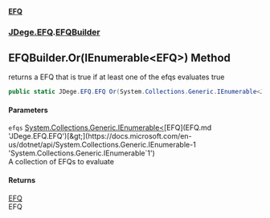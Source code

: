 #### [EFQ](index.md 'index')
### [JDege.EFQ](JDege_EFQ.md 'JDege.EFQ').[EFQBuilder](EFQBuilder.md 'JDege.EFQ.EFQBuilder')
## EFQBuilder.Or(IEnumerable&lt;EFQ&gt;) Method
returns a EFQ that is true if at least one of the efqs evaluates true  
```csharp
public static JDege.EFQ.EFQ Or(System.Collections.Generic.IEnumerable<JDege.EFQ.EFQ> efqs);
```
#### Parameters
<a name='JDege_EFQ_EFQBuilder_Or(System_Collections_Generic_IEnumerable_JDege_EFQ_EFQ_)_efqs'></a>
`efqs` [System.Collections.Generic.IEnumerable&lt;](https://docs.microsoft.com/en-us/dotnet/api/System.Collections.Generic.IEnumerable-1 'System.Collections.Generic.IEnumerable`1')[EFQ](EFQ.md 'JDege.EFQ.EFQ')[&gt;](https://docs.microsoft.com/en-us/dotnet/api/System.Collections.Generic.IEnumerable-1 'System.Collections.Generic.IEnumerable`1')  
A collection of EFQs to evaluate
  
#### Returns
[EFQ](EFQ.md 'JDege.EFQ.EFQ')  
EFQ
